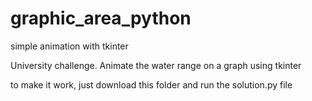 # graphic_area_python
simple animation with tkinter

University challenge. Animate the water range on a graph using tkinter

to make it work, just download this folder and run the solution.py file

